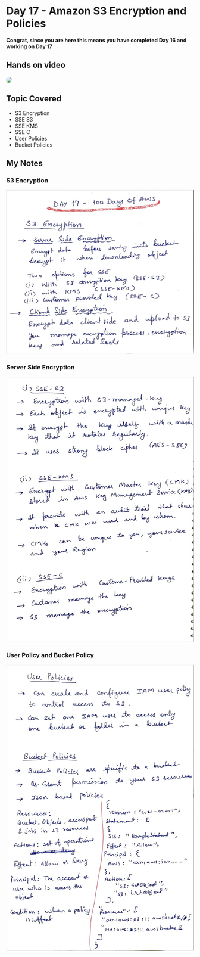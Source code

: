 # Day 17 - Amazon S3 Encryption and Policies

**Congrat, since you are here this means you have completed Day 16 and working on Day 17**

## Hands on video
<a href="https://youtu.be/tMm9PQLtp70">
<img src="https://i3.ytimg.com/vi/tMm9PQLtp70/hqdefault.jpg" align="center" width="200" style="border-radius:40px" />
</a>

## Topic Covered
  - S3 Encryption
  - SSE S3
  - SSE KMS
  - SSE C
  - User Policies
  - Bucket Policies

## My Notes

  ### S3 Encryption
  ![1](./images/fe76e42fd97b8a579bd4903fc26626676aa56538.jpeg)
  
  ### Server Side Encryption
  ![2](./images/d93f41a5a910f66ffc517b26dd16305960ab273a.jpeg)

  ### User Policy and Bucket Policy
  ![3](./images/4a78c39fa6aca9ab715b8c281ff0956dbc2c8714.jpeg)
